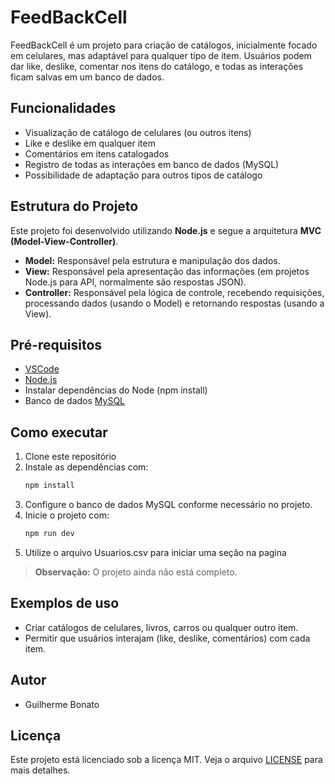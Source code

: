 # FeedBackCell

FeedBackCell é um projeto para criação de catálogos, inicialmente focado em celulares, mas adaptável para qualquer tipo de item. Usuários podem dar like, deslike, comentar nos itens do catálogo, e todas as interações ficam salvas em um banco de dados.

## Funcionalidades

- Visualização de catálogo de celulares (ou outros itens)
- Like e deslike em qualquer item
- Comentários em itens catalogados
- Registro de todas as interações em banco de dados (MySQL)
- Possibilidade de adaptação para outros tipos de catálogo
  
## Estrutura do Projeto

Este projeto foi desenvolvido utilizando **Node.js** e segue a arquitetura **MVC (Model-View-Controller)**.

- **Model:** Responsável pela estrutura e manipulação dos dados.
- **View:** Responsável pela apresentação das informações (em projetos Node.js para API, normalmente são respostas JSON).
- **Controller:** Responsável pela lógica de controle, recebendo requisições, processando dados (usando o Model) e retornando respostas (usando a View).

## Pré-requisitos

- [VSCode](https://code.visualstudio.com/)
- [Node.js](https://nodejs.org/)
- Instalar dependências do Node (npm install)
- Banco de dados [MySQL](https://www.mysql.com/)

## Como executar

1. Clone este repositório
2. Instale as dependências com:
    ```bash
    npm install
    ```
3. Configure o banco de dados MySQL conforme necessário no projeto.
4. Inicie o projeto com:
    ```bash
    npm run dev
    ```
5. Utilize o arquivo Usuarios.csv para iniciar uma seção na pagina 
> **Observação:** O projeto ainda não está completo.

## Exemplos de uso

- Criar catálogos de celulares, livros, carros ou qualquer outro item.
- Permitir que usuários interajam (like, deslike, comentários) com cada item.

## Autor

- Guilherme Bonato

## Licença

Este projeto está licenciado sob a licença MIT. Veja o arquivo [LICENSE](LICENSE) para mais detalhes.
